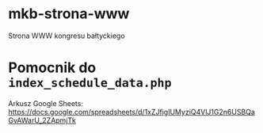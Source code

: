 # mkb-strona-www
 Strona WWW kongresu bałtyckiego
 
# Pomocnik do `index_schedule_data.php`
Arkusz Google Sheets: https://docs.google.com/spreadsheets/d/1xZJfigIUMyziQ4VlJ1G2n6USBQaGvAWarU_2ZApmjTk

